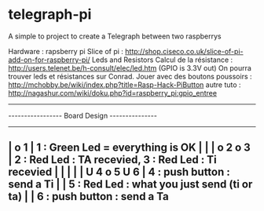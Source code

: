 # telegraph-pi
A simple to project to create a Telegraph between two raspberrys

Hardware : rapsberry pi 
Slice of pi : http://shop.ciseco.co.uk/slice-of-pi-add-on-for-raspberry-pi/
Leds and Resistors
Calcul de la résistance : http://users.telenet.be/h-consult/elec/led.htm     (GPIO is 3.3V out)
On pourra trouver leds et résistances sur Conrad.
Jouer avec des boutons poussoirs : http://mchobby.be/wiki/index.php?title=Rasp-Hack-PiButton
autre tuto : http://nagashur.com/wiki/doku.php?id=raspberry_pi:gpio_entree

----------------------------------------------------
-----------------    Board Design    --------------- 

-----------------------------
|                       o 1  |            1 : Green Led = everything is OK 
|                            |
|     o 2         o 3        |            2 : Red Led : TA recevied, 3 : Red Led : Ti recevied
|                            |
|                            |
|     U 4     o 5     U 6    |         4 : push button : send a Ti 
|                            |         5 : Red Led : what you just send (ti or ta)
|                            |         6 : push button : send a Ta
-----------------------------
